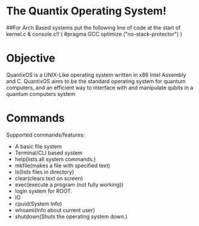 # The Quantix Operating System!

##For Arch Based systems put the following line of code at the start of kernel.c & console.c!! ( #pragma GCC optimize ("no-stack-protector") )

# Objective
QuantixOS is a UNIX-Like operating system written in x86 Intel Assembly and C. QuantixOS aims to be the standard operating system for quantum computers, and an efficient way to interface with and manipulate qubits in a quantum computers system

# Commands
Supported commands/features:
  * A basic file system
  * Terminal/CLI based system
  * help(lists all system commands.)
  * mkfile(makes a file with specified text)
  * ls(lists files in directory)
  * clear(clears text on screen)
  * exec(execute a program (not fully working))
  * login system for ROOT.
  * IO
  * cpuid(System Info)
  * whoami(Info about current user)
  * shutdown(Shuts the operating system down.)
